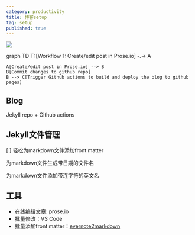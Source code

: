 ```yaml
---
category: productivity
title: 博客setup
tag: setup
published: true
---
```


![](https://mermaid.ink/svg/eyJjb2RlIjoiZ3JhcGggVERcbiAgICBUMVtXb3JrZmxvdyAxOiBDcmVhdGUvZWRpdCBwb3N0IGluIFByb3NlLmlvXSAtLi0-IEFcblxuICAgIEFbQ3JlYXRlL2VkaXQgcG9zdCBpbiBQcm9zZS5pb10gLS0-IEJcbiAgICBCW0NvbW1pdCBjaGFuZ2VzIHRvIGdpdGh1YiByZXBvXVxuICAgIEIgLS0-IENbVHJpZ2dlciBHaXRodWIgYWN0aW9ucyB0byBidWlsZCBhbmQgZGVwbG95IHRoZSBibG9nIHRvIGdpdGh1YiBwYWdlc10iLCJtZXJtYWlkIjp7InRoZW1lIjoiZGVmYXVsdCJ9LCJ1cGRhdGVFZGl0b3IiOmZhbHNlfQ)

<div class="mermaid">
    graph TD
    T1[Workflow 1: Create/edit post in Prose.io] -.-> A

    A[Create/edit post in Prose.io] --> B
    B[Commit changes to github repo]
    B --> C[Trigger Github actions to build and deploy the blog to github pages]
</div>

## Blog

Jekyll repo + Github actions

## Jekyll文件管理

[ ] 轻松为markdown文件添加front matter

为markdown文件生成带日期的文件名

为markdown文件添加带连字符的英文名

## 工具

- 在线编辑文章: prose.io
- 批量修改：VS Code
- 批量添加front matter：[evernote2markdown](https://github.com/goooooouwa/evernote2markdown)

